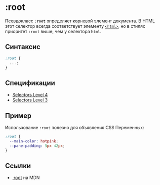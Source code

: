 # :root

Псевдокласс **`:root`** определяет корневой элемент документа. В HTML этот селектор всегда соответствует элементу [`<html>`](../html/html.md), но в стилях приоритет `:root` выше, чем у селектора `html`.

## Синтаксис

```css
:root {
  ...;
}
```

## Спецификации

- [Selectors Level 4](https://drafts.csswg.org/selectors-4/#root-pseudo)
- [Selectors Level 3](https://drafts.csswg.org/selectors-3/#root-pseudo)

## Пример

Использование `:root` полезно для объявления CSS Переменных:

```css
:root {
  --main-color: hotpink;
  --pane-padding: 5px 42px;
}
```

## Ссылки

- [:root](https://developer.mozilla.org/ru/docs/Web/CSS/:root) на MDN
